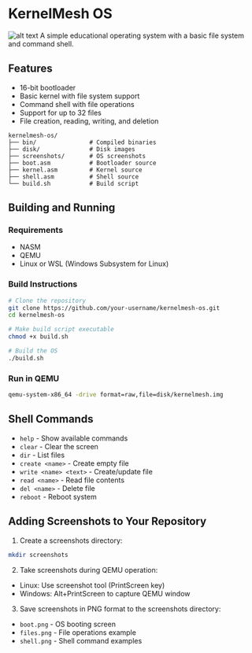 # KernelMesh OS
![alt text](https://github.com/elrt/KernelMesh/blob/77b18c942fd4dc2790dd29bf329b1b3c8a81314e/screenshots/photo_5336883528757015899_x.jpg)
A simple educational operating system with a basic file system and command shell.

## Features

- 16-bit bootloader
- Basic kernel with file system support
- Command shell with file operations
- Support for up to 32 files
- File creation, reading, writing, and deletion

```
kernelmesh-os/
├── bin/               # Compiled binaries
├── disk/              # Disk images
├── screenshots/       # OS screenshots
├── boot.asm           # Bootloader source
├── kernel.asm         # Kernel source
├── shell.asm          # Shell source
└── build.sh           # Build script
```

## Building and Running

### Requirements
- NASM
- QEMU
- Linux or WSL (Windows Subsystem for Linux)

### Build Instructions
```bash
# Clone the repository
git clone https://github.com/your-username/kernelmesh-os.git
cd kernelmesh-os

# Make build script executable
chmod +x build.sh

# Build the OS
./build.sh
```

### Run in QEMU
```bash
qemu-system-x86_64 -drive format=raw,file=disk/kernelmesh.img
```

## Shell Commands
- `help` - Show available commands
- `clear` - Clear the screen
- `dir` - List files
- `create <name>` - Create empty file
- `write <name> <text>` - Create/update file
- `read <name>` - Read file contents
- `del <name>` - Delete file
- `reboot` - Reboot system

## Adding Screenshots to Your Repository

1. Create a screenshots directory:
```bash
mkdir screenshots
```

2. Take screenshots during QEMU operation:
- Linux: Use screenshot tool (PrintScreen key)
- Windows: Alt+PrintScreen to capture QEMU window

3. Save screenshots in PNG format to the screenshots directory:
- `boot.png` - OS booting screen
- `files.png` - File operations example
- `shell.png` - Shell command examples

